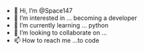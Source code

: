 - 👋 Hi, I’m @Space147
- 👀 I’m interested in ... becoming a developer
- 🌱 I’m currently learning ... python
- 💞️ I’m looking to collaborate on ...
- 📫 How to reach me ...to code

<!---
Space147/Space147 is a ✨ special ✨ repository because its `README.md` (this file) appears on your GitHub profile.
You can click the Preview link to take a look at your changes.
--->
